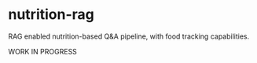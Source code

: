 # nutrition-rag
RAG enabled nutrition-based Q&amp;A pipeline, with food tracking capabilities. 

WORK IN PROGRESS
